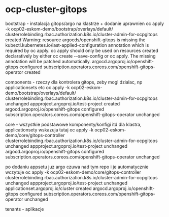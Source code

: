 # ocp-cluster-gitops



bootstrap - instalacja gitops/argo na klastrze + dodanie uprawnien
    oc apply -k ocp02-eskom-demo/bootstrap/overlays/default/
        clusterrolebinding.rbac.authorization.k8s.io/cluster-admin-for-ocpgitops created
        Warning: resource argocds/openshift-gitops is missing the kubectl.kubernetes.io/last-applied-configuration annotation which is required by oc apply. oc apply should only be used on resources created declaratively by either oc create --save-config or oc apply. The missing annotation will be patched automatically.
        argocd.argoproj.io/openshift-gitops configured
        subscription.operators.coreos.com/openshift-gitops-operator created

components - rzeczy dla kontrolera gitops, zeby mogl dzialac, np applicationsets etc
    oc apply -k ocp02-eskom-demo/bootstrap/overlays/default/
        clusterrolebinding.rbac.authorization.k8s.io/cluster-admin-for-ocpgitops unchanged
        appproject.argoproj.io/test-project created
        argocd.argoproj.io/openshift-gitops configured
        subscription.operators.coreos.com/openshift-gitops-operator unchanged

core - wszystkie podstawowe komponenty/konfigi itd dla klastra, applicationsety wskazuja tutaj
    oc apply -k ocp02-eskom-demo/core/gitops-controller
        clusterrolebinding.rbac.authorization.k8s.io/cluster-admin-for-ocpgitops unchanged
        appproject.argoproj.io/test-project unchanged
        argocd.argoproj.io/openshift-gitops configured
        subscription.operators.coreos.com/openshift-gitops-operator unchanged

po dodaniu appsetu juz argo czuwa nad tym repo i je automatycznie wczytuje
oc apply -k ocp02-eskom-demo/core/gitops-controller
clusterrolebinding.rbac.authorization.k8s.io/cluster-admin-for-ocpgitops unchanged
appproject.argoproj.io/test-project unchanged
applicationset.argoproj.io/cluster created
argocd.argoproj.io/openshift-gitops configured
subscription.operators.coreos.com/openshift-gitops-operator unchanged



tenants - aplikacje 
